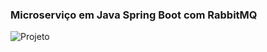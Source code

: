 ### Microserviço em Java Spring Boot com RabbitMQ

![Projeto](https://user-images.githubusercontent.com/51996690/120472712-9cdca900-c37c-11eb-967d-a4749f764c4e.png)


